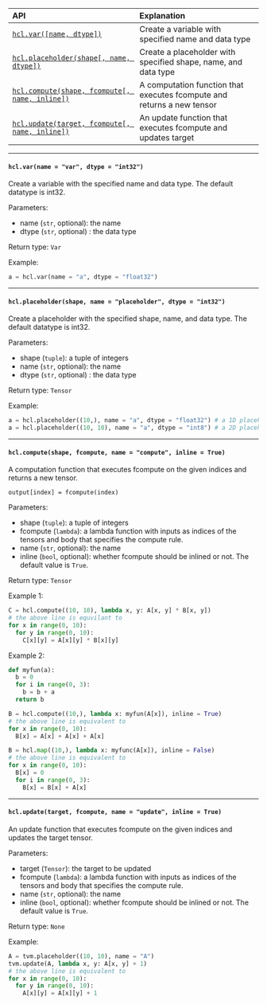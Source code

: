 | API | Explanation |
| :-- | :-- |
| [```hcl.var([name, dtype])```](#var) | Create a variable with specified name and data type |
| [```hcl.placeholder(shape[, name, dtype])```](#ph) | Create a placeholder with specified shape, name, and data type |
| [```hcl.compute(shape, fcompute[, name, inline])```](#com) | A computation function that executes fcompute and returns a new tensor |
| [```hcl.update(target, fcompute[, name, inline])```](#upd) | An update function that executes fcompute and updates target |
***

#### <a name="var">```hcl.var(name = "var", dtype = "int32")```</a>
Create a variable with the specified name and data type. The default datatype is int32.

Parameters:
* name (`str`, optional): the name
* dtype (`str`, optional) : the data type

Return type: `Var`

Example:
```python
a = hcl.var(name = "a", dtype = "float32")
```

***

#### <a name="ph">```hcl.placeholder(shape, name = "placeholder", dtype = "int32")```</a>
Create a placeholder with the specified shape, name, and data type. The default datatype is int32.

Parameters:
* shape (`tuple`): a tuple of integers
* name (`str`, optional): the name
* dtype (`str`, optional) : the data type

Return type: `Tensor`

Example:
```python
a = hcl.placeholder((10,), name = "a", dtype = "float32") # a 1D placeholder
a = hcl.placeholder((10, 10), name = "a", dtype = "int8") # a 2D placeholder
```

***

#### <a name="com">```hcl.compute(shape, fcompute, name = "compute", inline = True)```</a>
A computation function that executes fcompute on the given indices and returns a new tensor.

`output[index] = fcompute(index)`

Parameters:
* shape (`tuple`): a tuple of integers
* fcompute (`lambda`): a lambda function with inputs as indices of the tensors and body that specifies the compute rule.
* name (`str`, optional): the name
* inline (`bool`, optional): whether fcompute should be inlined or not. The default value is `True`.

Return type: `Tensor`

Example 1:
```python
C = hcl.compute((10, 10), lambda x, y: A[x, y] * B[x, y])
# the above line is equvilant to
for x in range(0, 10):
  for y in range(0, 10):
    C[x][y] = A[x][y] * B[x][y]
```
Example 2:
```python
def myfun(a):
  b = 0
  for i in range(0, 3):
    b = b + a
  return b

B = hcl.compute((10,), lambda x: myfun(A[x]), inline = True)
# the above line is equivalent to
for x in range(0, 10):
  B[x] = A[x] + A[x] + A[x]

B = hcl.map((10,), lambda x: myfunc(A[x]), inline = False)
# the above line is equivalent to
for x in range(0, 10):
  B[x] = 0
  for i in range(0, 3):
    B[x] = B[x] + A[x]
```

***

#### <a name="upd">```hcl.update(target, fcompute, name = "update", inline = True)```</a>
An update function that executes fcompute on the given indices and updates the target tensor.

Parameters:
* target (`Tensor`): the target to be updated
* fcompute (`lambda`): a lambda function with inputs as indices of the tensors and body that specifies the compute rule.
* name (`str`, optional): the name
* inline (`bool`, optional): whether fcompute should be inlined or not. The default value is `True`.

Return type: `None`

Example:
```python
A = tvm.placeholder((10, 10), name = "A")
tvm.update(A, lambda x, y: A[x, y] + 1)
# the above line is equivalent to
for x in range(0, 10):
  for y in range(0, 10):
    A[x][y] = A[x][y] + 1
```
